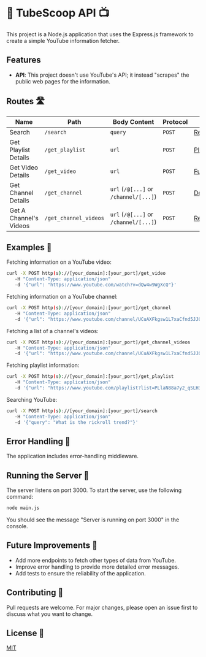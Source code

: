 # 🎥 TubeScoop API 📺

This project is a Node.js application that uses the Express.js framework to create a simple YouTube information fetcher.

## Features
- **API**: This project doesn't use YouTube's API; it instead "scrapes" the public web pages for the information.

## Routes 🛣️

| Name                      | Path                   | Body Content                         | Protocol | Response                                                                                       |
|---------------------------|------------------------|--------------------------------------|----------|------------------------------------------------------------------------------------------------|
| Search                    | `/search`              | `query`                              | `POST`   | [ReducedVideo](https://github.com/Daftscientist/youtube-fetcher/blob/main/server/libs/classes.js#L23-L34)                |
| Get Playlist Details      | `/get_playlist`        | `url`                                | `POST`   | [Playlist](https://github.com/Daftscientist/youtube-fetcher/blob/main/server/libs/classes.js#L3-L14)                       |
| Get Video Details         | `/get_video`           | `url`                                | `POST`   | [FullVideo](https://github.com/Daftscientist/youtube-fetcher/blob/main/server/libs/classes.js#L46-L57)                     |
| Get Channel Details       | `/get_channel`         | `url` (`/@[...]` or `/channel/[...]`) | `POST`   | [DepthChannel](https://github.com/Daftscientist/youtube-fetcher/blob/main/server/libs/classes.js#L59-L77)                  |
| Get A Channel's Videos    | `/get_channel_videos`  | `url` (`/@[...]` or `/channel/[...]`) | `POST`   | [ReducedVideo](https://github.com/Daftscientist/youtube-fetcher/blob/main/server/libs/classes.js#L23-L34)                |

## Examples 🌟

Fetching information on a YouTube video:
```bash
curl -X POST http(s)://[your_domain]:[your_port]/get_video
   -H "Content-Type: application/json"
   -d '{"url": "https://www.youtube.com/watch?v=dQw4w9WgXcQ"}'  
```

Fetching information on a YouTube channel:
```bash
curl -X POST http(s)://[your_domain]:[your_port]/get_channel
   -H "Content-Type: application/json"
   -d '{"url": "https://www.youtube.com/channel/UCuAXFkgsw1L7xaCfnd5JJOw"}'  
```

Fetching a list of a channel's videos:
```bash
curl -X POST http(s)://[your_domain]:[your_port]/get_channel_videos
   -H "Content-Type: application/json"
   -d '{"url": "https://www.youtube.com/channel/UCuAXFkgsw1L7xaCfnd5JJOw"}'  
```

Fetching playlist information:
```bash
curl -X POST http(s)://[your_domain]:[your_port]/get_playlist
   -H "Content-Type: application/json"
   -d '{"url": "https://www.youtube.com/playlist?list=PLlaN88a7y2_qSLH3pLiQIQ6isY_DZTtdg"}'  
```

Searching YouTube:
```bash
curl -X POST http(s)://[your_domain]:[your_port]/search
   -H "Content-Type: application/json"
   -d '{"query": "What is the rickroll trend?"}'  
```

## Error Handling 🚨

The application includes error-handling middleware.

## Running the Server 🚀

The server listens on port 3000. To start the server, use the following command:

```bash
node main.js
```

You should see the message "Server is running on port 3000" in the console.

## Future Improvements 🌱

- Add more endpoints to fetch other types of data from YouTube.
- Improve error handling to provide more detailed error messages.
- Add tests to ensure the reliability of the application.

## Contributing 🤝

Pull requests are welcome. For major changes, please open an issue first to discuss what you want to change.

## License 📜

[MIT](https://choosealicense.com/licenses/mit/)
